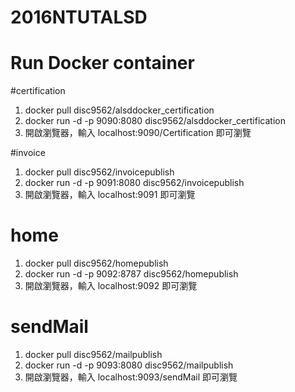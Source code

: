 # 2016NTUTALSD
# Run Docker container

#certification

1. docker pull disc9562/alsddocker_certification
2. docker run -d -p 9090:8080 disc9562/alsddocker_certification
3. 開啟瀏覽器，輸入 localhost:9090/Certification 即可瀏覽

#invoice

1. docker pull disc9562/invoicepublish
2. docker run -d -p 9091:8080 disc9562/invoicepublish
3. 開啟瀏覽器，輸入 localhost:9091 即可瀏覽

# home

1. docker pull disc9562/homepublish
2. docker run -d -p 9092:8787 disc9562/homepublish
3. 開啟瀏覽器，輸入 localhost:9092 即可瀏覽

# sendMail

1. docker pull disc9562/mailpublish
2. docker run -d -p 9093:8080 disc9562/mailpublish
3. 開啟瀏覽器，輸入 localhost:9093/sendMail 即可瀏覽
